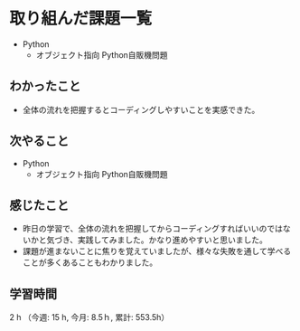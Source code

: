 # 取り組んだ課題一覧
- Python
    - オブジェクト指向 Python自販機問題 
## わかったこと
- 全体の流れを把握するとコーディングしやすいことを実感できた。      
## 次やること
- Python
    - オブジェクト指向 Python自販機問題    
## 感じたこと
- 昨日の学習で、全体の流れを把握してからコーディングすればいいのではないかと気づき、実践してみました。かなり進めやすいと思いました。
- 課題が進まないことに焦りを覚えていましたが、様々な失敗を通して学べることが多くあることもわかりました。
## 学習時間
2 h （今週: 15 h, 今月: 8.5ｈ, 累計: 553.5h）